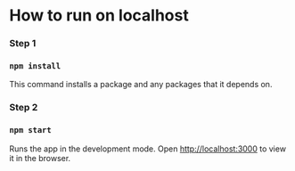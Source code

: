 # How to run on localhost

### Step 1

### `npm install`

This command installs a package and any packages that it depends on.

### Step 2

### `npm start`

Runs the app in the development mode.
Open [http://localhost:3000](http://localhost:3000) to view it in the browser.
